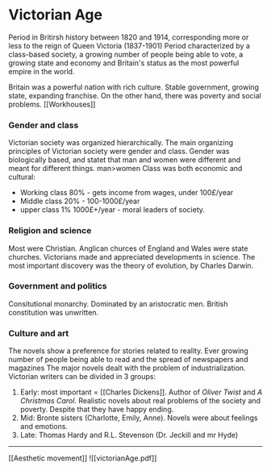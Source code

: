 # Victorian Age
Period in Britirsh history between 1820 and 1914, corresponding more or less to the reign of Queen Victoria (1837-1901)
Period characterized by a class-based society, a growing number of people being able to vote, a growing state and economy and Britain's status as the most powerful empire in the world. 

Britain was a powerful nation with rich culture. Stable government, growing state, expanding franchise. On the other hand, there was poverty and social problems. [[Workhouses]]

### Gender and class
Victorian society was organized hierarchically. The main organizing principles of Victorian society were gender and class. Gender was biologically based, and statet that man and women were different and meant for different things. man>women
Class was both economic and cultural: 
- Working class 80% - gets income from wages, under 100£/year
- Middle class 20% - 100-1000£/year
- upper class 1% 1000£+/year - moral leaders of society. 

### Religion and science
Most were Christian. Anglican churces of England and Wales were state churches. 
Victorians made and appreciated developments in science. The most important discovery was the theory of evolution, by Charles Darwin. 

### Government and politics
Consitutional monarchy. Dominated by an aristocratic men.  British constitution was unwritten. 
 ### Culture and art
 The novels show a preference for stories related to reality. Ever growing number of people being able to read and the spread of newspapers and magazines
 The major novels dealt with the problem of industrialization. 
 Victorian writers can be divided in 3 groups: 
 1. Early: most important = [[Charles Dickens]]. Author of *Oliver Twist* and *A Christmas Carol*. Realistic novels about real problems of the society and poverty. Despite that they have happy ending. 
 2. Mid: Bronte sisters (Charlotte, Emily, Anne). Novels were about feelings and emotions. 
 3. Late: Thomas Hardy and R.L. Stevenson (Dr. Jeckill and mr Hyde)
 ___
 [[Aesthetic movement]]
![[victorianAge.pdf]]